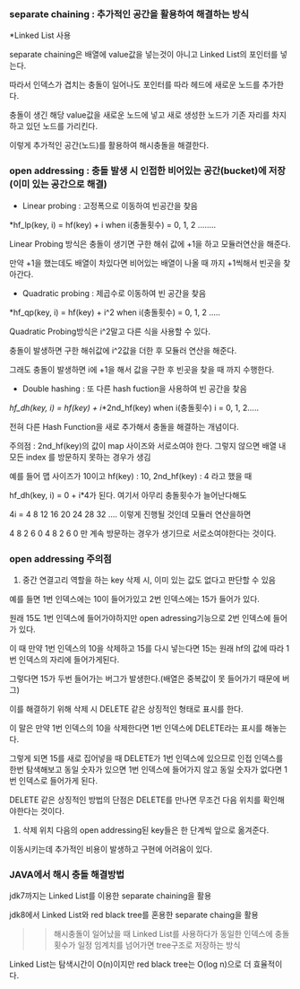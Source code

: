  

### separate chaining : 추가적인 공간을 활용하여 해결하는 방식

*Linked List 사용

  

separate chaining은 배열에 value값을 넣는것이 아니고 Linked List의 포인터를 넣는다.

따라서 인덱스가 겹치는 충돌이 일어나도 포인터를 따라 헤드에 새로운 노드를 추가한다.

충돌이 생긴 해당 value값을 새로운 노드에 넣고 새로 생성한 노드가 기존 자리를 차지하고 있던 노드를 가리킨다.

이렇게 추가적인 공간(노드)를 활용하여 해시충돌을 해결한다.

  

### open addressing : 충돌 발생 시 인접한 비어있는 공간(bucket)에 저장(이미 있는 공간으로 해결)

- Linear probing : 고정폭으로 이동하여 빈공간을 찾음

*hf_lp(key, i) = hf(key) + i when i(충돌횟수) = 0, 1, 2 ……..

Linear Probing 방식은 충돌이 생기면 구한 해쉬 값에 +1을 하고 모듈러연산을 해준다.

만약 +1을 했는데도 배열이 차있다면 비어있는 배열이 나올 때 까지 +1씩해서 빈곳을 찾아간다.

  

- Quadratic probing : 제곱수로 이동하여 빈 공간을 찾음

*hf_qp(key, i) = hf(key) + i^2 when i(충돌횟수) = 0, 1, 2 …..

Quadratic Probing방식은 i^2말고 다른 식을 사용할 수 있다.

충돌이 발생하면 구한 해쉬값에 i^2값을 더한 후 모듈러 연산을 해준다.

그래도 충돌이 발생하면 i에 +1을 해서 값을 구한 후 빈곳을 찾을 때 까지 수행한다.

  

- Double hashing : 또 다른 hash fuction을 사용하여 빈 공간을 찾음

_hf_dh(key, i) = hf(key) + i_*2nd_hf(key) when i(충돌횟수) i = 0, 1, 2…..

전혀 다른 Hash Function을 새로 추가해서 충돌을 해결하는 개념이다.

주의점 : 2nd_hf(key)의 값이 map 사이즈와 서로소여야 한다. 그렇지 않으면 배열 내 모든 index 를 방문하지 못하는 경우가 생김

예를 들어 맵 사이즈가 10이고 hf(key) : 10, 2nd_hf(key) : 4 라고 했을 때

hf_dh(key, i) = 0 + i*4가 된다. 여기서 아무리 충돌횟수가 늘어난다해도

4i = 4 8 12 16 20 24 28 32 …. 이렇게 진행될 것인데 모듈러 연산을하면

4 8 2 6 0 4 8 2 6 0 만 계속 방문하는 경우가 생기므로 서로소여야한다는 것이다.

  

### **open addressing 주의점**

1. 중간 연결고리 역할을 하는 key 삭제 시, 이미 있는 값도 없다고 판단할 수 있음

  

예를 들면 1번 인덱스에는 10이 들어가있고 2번 인덱스에는 15가 들어가 있다.

원래 15도 1번 인덱스에 들어가야하지만 open adressing기능으로 2번 인덱스에 들어가 있다.

이 때 만약 1번 인덱스의 10을 삭제하고 15를 다시 넣는다면 15는 원래 hf의 값에 따라 1번 인덱스의 자리에 들어가게된다.

그렇다면 15가 두번 들어가는 버그가 발생한다.(배열은 중복값이 못 들어가기 때문에 버그)

  

이를 해결하기 위해 삭제 시 DELETE 같은 상징적인 형태로 표시를 한다.

이 말은 만약 1번 인덱스의 10을 삭제한다면 1번 인덱스에 DELETE라는 표시를 해놓는다.

그렇게 되면 15를 새로 집어넣을 때 DELETE가 1번 인덱스에 있으므로 인접 인덱스를 한번 탐색해보고 동일 숫자가 있으면 1번 인덱스에 들어가지 않고 동일 숫자가 없다면 1번 인덱스로 들어가게 된다.

DELETE 같은 상징적인 방법의 단점은 DELETE를 만나면 무조건 다음 위치를 확인해야한다는 것이다.

  

1. 삭제 위치 다음의 open addressing된 key들은 한 단계씩 앞으로 옮겨준다.

이동시키는데 추가적인 비용이 발생하고 구현에 어려움이 있다.

  

### JAVA에서 해시 충돌 해결방법

jdk7까지는 Linked List를 이용한 separate chaining을 활용

  

jdk8에서 Linked List와 red black tree를 혼용한 separate chaing을 활용

>> 해시충돌이 일어났을 때 Linked List를 사용하다가 동일한 인덱스에 충돌횟수가 일정 임계치를 넘어가면 tree구조로 저장하는 방식

Linked List는 탐색시간이 O(n)이지만 red black tree는 O(log n)으로 더 효율적이다.